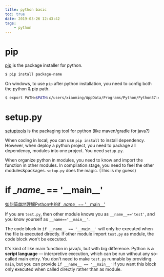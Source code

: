 ```yaml
---
title: python basic
toc: true
date: 2019-03-26 12:43:42
tags:
	- python
---
```


# pip

[pip](https://pypi.org/project/pip/) is the package installer for python.

```sh
$ pip install package-name
```

On windows, to use `pip` after python installation, you need to config both the python & pip path.

```sh
$ export PATH=$PATH:c/users/xiaoming/AppData/Programs/Python/Python37:c/users/xiaoming/AppData/Programs/Python/Python37/Scripts
```

# setup.py

[setuptools](https://setuptools.readthedocs.io/en/latest/) is the packaging tool for python (like maven/gradle for java?)

When coding in local, you can use `pip install` to install dependency. However, when deploy a python project, you need to package all dependency, modules into one project. You need `setup.py`.

When organize python in modules, you need to know and import the function in other modules. In compilation stage, you need to feel the other modules&packages. `setup.py` does the magic. (This is my guess)

# if \__name__ == '\_\_main__'

[如何简单地理解Python中的if \__name__ == '\_\_main__'](https://blog.csdn.net/yjk13703623757/article/details/77918633)

If you are `test.py`, then other module knows you as `__name__=='test'`, and you know yourself as `__name=='__main__'`.

The code block in `if __name__ == '__main__'` will only be executed when the file is executed directly. If other module import `test.py` as module, the code block won't be executed.

It's kind of like main function in java/c, but with big difference. Python is **a script language** — interpretive execution, which can be run without any so-called main entry. You don't need to make `test.py` runnable by providing `main`, but you can provide `if __name__ == '__main__'` if you want this block only executed when called directly rather than as module.

